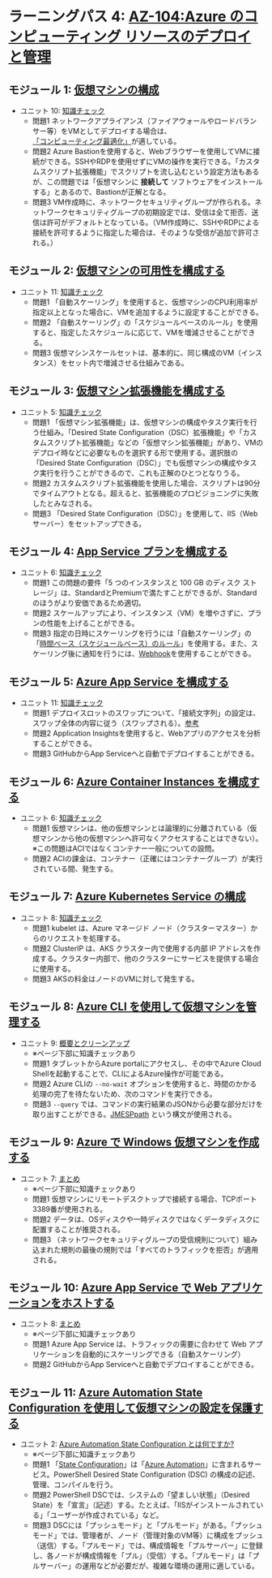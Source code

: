 
# ラーニングパス 4: [AZ-104:Azure のコンピューティング リソースのデプロイと管理](https://docs.microsoft.com/ja-jp/learn/paths/az-104-manage-compute-resources/)
## モジュール 1: [仮想マシンの構成](https://docs.microsoft.com/ja-jp/learn/modules/configure-virtual-machines/)
- ユニット 10: [知識チェック](https://docs.microsoft.com/ja-jp/learn/modules/configure-virtual-machines/10-knowledge-check)
  - 問題1 ネットワークアプライアンス（ファイアウォールやロードバランサー等）をVMとしてデプロイする場合は、[「コンピューティング最適化」](https://docs.microsoft.com/ja-jp/azure/virtual-machines/sizes-compute)が適している。
  - 問題2 Azure Bastionを使用すると、Webブラウザーを使用してVMに接続ができる。SSHやRDPを使用せずにVMの操作を実行できる。「カスタムスクリプト拡張機能」でスクリプトを流し込むという設定方法もあるが、この問題では「仮想マシンに **接続して** ソフトウェアをインストールする」とあるので、Bastionが正解となる。
  - 問題3 VM作成時に、ネットワークセキュリティグループが作られる。ネットワークセキュリティグループの初期設定では、受信は全て拒否、送信は許可がデフォルトとなっている。（VM作成時に、SSHやRDPによる接続を許可するように指定した場合は、そのような受信が追加で許可される。）
## モジュール 2: [仮想マシンの可用性を構成する](https://docs.microsoft.com/ja-jp/learn/modules/configure-virtual-machine-availability/)
- ユニット 11: [知識チェック](https://docs.microsoft.com/ja-jp/learn/modules/configure-virtual-machine-availability/11-knowledge-check)
  - 問題1 「自動スケーリング」を使用すると、仮想マシンのCPU利用率が指定以上となった場合に、VMを追加するように設定することができる。
  - 問題2 「自動スケーリング」の「スケジュールベースのルール」を使用すると、指定したスケジュールに応じて、VMを増減させることができる。
  - 問題3 仮想マシンスケールセットは、基本的に、同じ構成のVM（インスタンス）をセット内で増減させる仕組みである。
## モジュール 3: [仮想マシン拡張機能を構成する](https://docs.microsoft.com/ja-jp/learn/modules/configure-virtual-machine-extensions/)
- ユニット 5: [知識チェック](https://docs.microsoft.com/ja-jp/learn/modules/configure-virtual-machine-extensions/5-knowledge-check)
  - 問題1 「仮想マシン拡張機能」は、仮想マシンの構成やタスク実行を行う仕組み。「Desired State Configuration（DSC）拡張機能」や「カスタムスクリプト拡張機能」などの「仮想マシン拡張機能」があり、VMのデプロイ時などに必要なものを選択する形で使用する。選択肢の「Desired State Configuration（DSC）」でも仮想マシンの構成やタスク実行を行うことができるので、これも正解のひとつとなりうる。
  - 問題2 カスタムスクリプト拡張機能を使用した場合、スクリプトは90分でタイムアウトとなる。超えると、拡張機能のプロビジョニングに失敗したとみなされる。
  - 問題3 「Desired State Configuration（DSC）」を使用して、IIS（Webサーバー）をセットアップできる。
## モジュール 4: [App Service プランを構成する](https://docs.microsoft.com/ja-jp/learn/modules/configure-app-service-plans/)
- ユニット 6: [知識チェック](https://docs.microsoft.com/ja-jp/learn/modules/configure-app-service-plans/6-knowledge-check)
  - 問題1 この問題の要件「5 つのインスタンスと 100 GB のディスク ストレージ」は、StandardとPremiumで満たすことができるが、Standardのほうがより安価であるため適切。
  - 問題2 スケールアップにより、インスタンス（VM）を増やさずに、プランの性能を上げることができる。
  - 問題3 指定の日時にスケーリングを行うには「自動スケーリング」の「[時間ベース（スケジュールベース）のルール](https://docs.microsoft.com/ja-jp/azure/azure-monitor/autoscale/autoscale-overview#rules)」を使用する。また、スケーリング後に通知を行うには、[Webhook](https://docs.microsoft.com/ja-jp/azure/azure-monitor/autoscale/autoscale-webhook-email#webhooks)を使用することができる。
## モジュール 5: [Azure App Service を構成する](https://docs.microsoft.com/ja-jp/learn/modules/configure-azure-app-services/)
- ユニット 11: [知識チェック](https://docs.microsoft.com/ja-jp/learn/modules/configure-azure-app-services/11-knowledge-check)
  - 問題1 デプロイスロットのスワップについて、「接続文字列」の設定は、スワップ全体の内容に従う（スワップされる）。[参考](https://docs.microsoft.com/ja-jp/azure/app-service/deploy-staging-slots#which-settings-are-swapped)
  - 問題2 Application Insightsを使用すると、Webアプリのアクセスを分析することができる。
  - 問題3 GitHubからApp Serviceへと自動でデプロイすることができる。
## モジュール 6: [Azure Container Instances を構成する](https://docs.microsoft.com/ja-jp/learn/modules/configure-azure-container-instances/)
- ユニット 6: [知識チェック](https://docs.microsoft.com/ja-jp/learn/modules/configure-azure-container-instances/6-knowledge-check)
  - 問題1 仮想マシンは、他の仮想マシンとは論理的に分離されている（仮想マシンから他の仮想マシンへ許可なくアクセスすることはできない）。※この問題はACIではなくコンテナー一般についての設問。
  - 問題2 ACIの課金は、コンテナー（正確にはコンテナーグループ）が実行されている間、発生する。
## モジュール 7: [Azure Kubernetes Service の構成](https://docs.microsoft.com/ja-jp/learn/modules/configure-azure-kubernetes-service/)
- ユニット 8: [知識チェック](https://docs.microsoft.com/ja-jp/learn/modules/configure-azure-kubernetes-service/8-knowledge-check)
  - 問題1 kubelet は、Azure マネージド ノード（クラスターマスター）からのリクエストを処理する。
  - 問題2 ClusterIP は、AKS クラスター内で使用する内部 IP アドレスを作成する。クラスター内部で、他のクラスターにサービスを提供する場合に使用する。
  - 問題3 AKSの料金はノードのVMに対して発生する。
## モジュール 8: [Azure CLI を使用して仮想マシンを管理する](https://docs.microsoft.com/ja-jp/learn/modules/manage-virtual-machines-with-azure-cli/)
- ユニット 9: [概要とクリーンアップ](https://docs.microsoft.com/ja-jp/learn/modules/manage-virtual-machines-with-azure-cli/9-cleanup)
  - ※ページ下部に知識チェックあり
  - 問題1 タブレットからAzure portalにアクセスし、その中でAzure Cloud Shellを起動することで、CLIによるAzure操作が可能である。
  - 問題2 Azure CLIの `--no-wait` オプションを使用すると、時間のかかる処理の完了を待たないため、次のコマンドを実行できる。
  - 問題3 `--query` では、コマンドの実行結果のJSONから必要な部分だけを取り出すことができる。[JMESPpath](https://jmespath.org/) という構文が使用される。
## モジュール 9: [Azure で Windows 仮想マシンを作成する](https://docs.microsoft.com/ja-jp/learn/modules/create-windows-virtual-machine-in-azure/)
- ユニット 7: [まとめ](https://docs.microsoft.com/ja-jp/learn/modules/create-windows-virtual-machine-in-azure/8-summary)
  - ※ページ下部に知識チェックあり
  - 問題1 仮想マシンにリモートデスクトップで接続する場合、TCPポート3389番が使用される。
  - 問題2 データは、OSディスクや一時ディスクではなくデータディスクに配置することが推奨される。
  - 問題3 （ネットワークセキュリティグループの受信規則について）組み込まれた規則の最後の規則では「すべてのトラフィックを拒否」が適用される。
## モジュール 10: [Azure App Service で Web アプリケーションをホストする](https://docs.microsoft.com/ja-jp/learn/modules/host-a-web-app-with-azure-app-service/)
- ユニット 8: [まとめ](https://docs.microsoft.com/ja-jp/learn/modules/host-a-web-app-with-azure-app-service/8-summary)
  - ※ページ下部に知識チェックあり
  - 問題1 Azure App Service は、トラフィックの需要に合わせて Web アプリケーションを自動的にスケーリングできる（自動スケーリング）
  - 問題2 GitHubからApp Serviceへと自動でデプロイすることができる。
## モジュール 11: [Azure Automation State Configuration を使用して仮想マシンの設定を保護する](https://docs.microsoft.com/ja-jp/learn/modules/protect-vm-settings-with-dsc/)
- ユニット 2: [Azure Automation State Configuration とは何ですか?](https://docs.microsoft.com/ja-jp/learn/modules/protect-vm-settings-with-dsc/2-what-is-azure-automation-state-configuration)
  - ※ページ下部に知識チェックあり
  - 問題1 「[State Configuration](https://docs.microsoft.com/ja-jp/azure/automation/automation-dsc-overview)」は「[Azure Automation](https://docs.microsoft.com/ja-jp/azure/automation/overview)」に含まれるサービス。PowerShell Desired State Configuration (DSC) の構成の記述、管理、コンパイルを行う。
  - 問題2 PowerShell DSCでは、システムの「望ましい状態」（Desired State）を「宣言」（記述）する。たとえば、「IISがインストールされている」「ユーザーが作成されている」など。
  - 問題3 DSCには「プッシュモード」と「プルモード」がある。「プッシュモード」では、管理者が、ノード（管理対象のVM等）に構成をプッシュ（送信）する。「プルモード」では、構成情報を「プルサーバー」に登録し、各ノードが構成情報を「プル」（受信）する。「プルモード」は「プルサーバー」の運用などが必要だが、複雑な環境の運用に適している。
